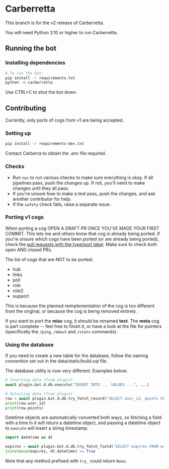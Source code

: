 # Carberretta

This branch is for the v2 release of Carberretta.

You will need Python 3.10 or higher to run Carberretta.

## Running the bot

### Installing dependencies

```sh
# To run the bot:
pip install -r requirements.txt
python -m carberretta
```

Use CTRL+C to shut the bot down.

## Contributing

Currently, only ports of cogs from v1 are being accepted.

### Setting up

```sh
pip install -r requirements-dev.txt
```

Contact Carberra to obtain the .env file required.

### Checks

- Run `nox` to run various checks to make sure everything is okay. If all pipelines pass, push the changes up. If not, you'll need to make changes until they all pass.
- If you're unsure how to make a test pass, push the changes, and ask another contributor for help.
- If the `safety` check fails, raise a separate issue.

### Porting v1 cogs

When porting a cog OPEN A DRAFT PR ONCE YOU'VE MADE YOUR FIRST COMMIT. This lets me and others know that cog is already being ported. If you're unsure which cogs have been ported (or are already being ported), check the [pull requests with the type/port label](https://github.com/Carberra/Carberretta/pulls?q=is%3Apr+label%3Atype%2Fport+). Make sure to check both open AND closed PRs.

The list of cogs that are NOT to be ported:

- hub
- links
- poll
- role
- role2
- support

This is because the planned reimplementation of the cog is too different from the original, or because the cog is being removed entirely.

If you want to port the **misc** cog, it should be renamed **text**. The **meta** cog is part complete -- feel free to finish it, or have a look at the file for pointers (specifically the `/ping`, `/about` and `/stats` commands).

### Using the database

If you need to create a new table for the database, follow the naming convention set out in the data/static/build.sql file.

The database utility is now very different. Examples below:

```py
# Inserting data (from plugin)
await plugin.bot.d.db.execute("INSERT INTO ... VALUES ...", ...)

# Selecting data (from plugin)
row = await plugin.bot.d.db.try_fetch_record("SELECT user_id, points FROM experience WHERE user_id = ?", ...)
print(row.user_id)
print(row.points)
```

Datetime objects are automatically converted both ways, so fetching a field with a time in it will return a datetime object, and passing a datetime object to `execute` will insert a string timestamp.

```py
import datetime as dt

expires = await plugin.bot.d.db.try_fetch_field("SELECT expires FROM warnings WHERE user_id = ?")
isinstance(expires, dt.datetime) == True
```

Note that any method prefixed with `try_` could return `None`.
